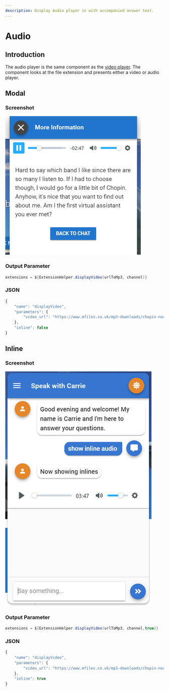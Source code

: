 ```yaml
---
description: Display Audio player in with accompanied answer text.
---
```


# Audio

## Introduction

The audio player is the same component as the [video player](video.md). The component looks at the file extension and presents either a video or audio player. 

## Modal

### Screenshot

![](../../../.gitbook/assets/audio.jpg)

### Output Parameter

```groovy
extensions = ${ExtensionHelper.displayVideo(urlToMp3, channel)}
```

### JSON

```javascript
{
	"name": "displayVideo",
	"parameters": {
		"video_url": "https://www.mfiles.co.uk/mp3-downloads/chopin-nocturne-op9-no2.mp3"
	},
	"inline": false
}
```

## Inline

### Screenshot

![](../../../.gitbook/assets/inline-audio.jpg)

### Output Parameter

```groovy
extensions = ${ExtensionHelper.displayVideo(urlToMp3, channel,true)}
```

### JSON

```javascript
{
	"name": "displayVideo",
	"parameters": {
		"video_url": "https://www.mfiles.co.uk/mp3-downloads/chopin-nocturne-op9-no2.mp3"
	},
	"inline": true
}
```

